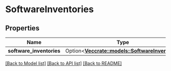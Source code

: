 # SoftwareInventories

## Properties

Name | Type | Description | Notes
------------ | ------------- | ------------- | -------------
**software_inventories** | Option<[**Vec<crate::models::SoftwareInventory>**](softwareInventory.md)> |  | [optional]

[[Back to Model list]](../README.md#documentation-for-models) [[Back to API list]](../README.md#documentation-for-api-endpoints) [[Back to README]](../README.md)


